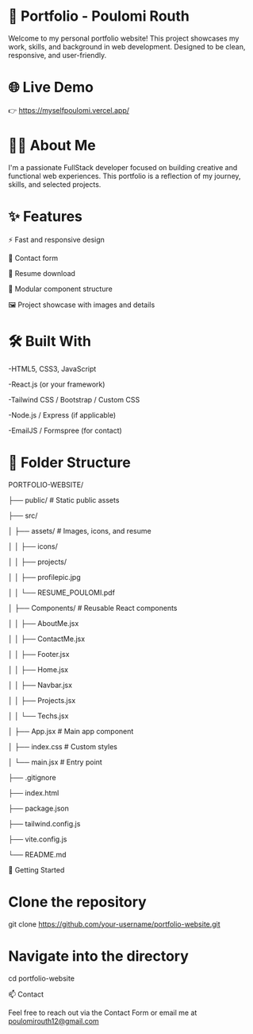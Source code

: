 # 💼 Portfolio - Poulomi Routh 

Welcome to my personal portfolio website! This project showcases my work, skills, and background in web development. Designed to be clean, responsive, and user-friendly.

# 🌐 Live Demo 

👉 https://myselfpoulomi.vercel.app/ 

# 🧑‍💻 About Me

I'm a passionate FullStack developer focused on building creative and functional web experiences. This portfolio is a reflection of my journey, skills, and selected projects.


# ✨ Features

⚡ Fast and responsive design

💬 Contact form

📁 Resume download

🧱 Modular component structure

🖼️ Project showcase with images and details


# 🛠️ Built With

 -HTML5, CSS3, JavaScript

 -React.js (or your framework)

 -Tailwind CSS / Bootstrap / Custom CSS

 -Node.js / Express (if applicable)

 -EmailJS / Formspree (for contact)



# 📁 Folder Structure


PORTFOLIO-WEBSITE/

├── public/  # Static public assets

├── src/

│   ├── assets/                 # Images, icons, and resume

│   │   ├── icons/

│   │   ├── projects/

│   │   ├── profilepic.jpg

│   │   └── RESUME_POULOMI.pdf

│   ├── Components/             # Reusable React components

│   │   ├── AboutMe.jsx

│   │   ├── ContactMe.jsx

│   │   ├── Footer.jsx

│   │   ├── Home.jsx

│   │   ├── Navbar.jsx

│   │   ├── Projects.jsx

│   │   └── Techs.jsx

│   ├── App.jsx                 # Main app component

│   ├── index.css               # Custom styles

│   └── main.jsx                # Entry point

├── .gitignore

├── index.html

├── package.json

├── tailwind.config.js

├── vite.config.js

└── README.md

🚀 Getting Started 

# Clone the repository

git clone https://github.com/your-username/portfolio-website.git

# Navigate into the directory

cd portfolio-website




📫 Contact

Feel free to reach out via the Contact Form or email me at poulomirouth12@gmail.com


